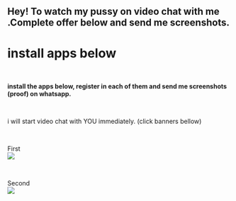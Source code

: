 
<html>
    <head><h2>
    Hey! To watch my pussy on video chat with me .Complete offer below and send me screenshots. 
    </h2>
    </head>
    <body>
        <h1>install apps below </h1><br>
        <p><b>install the apps below, register in each of them and send me screenshots (proof) on whatsapp.</b></p><br>
        <p>i will start video chat with YOU immediately. (click banners bellow)</p><br><p>
       First <br>
        <a href="https://viral481.com/srv.html?id=5480719&pub=963179"><img src="https://viral481.com/images/campaigns/5480719_120x120.png"></a>
   </p><br><p>
   Second <br>
   <a href="https://viral481.com/srv.html?id=5484213&pub=963179"><img src="https://viral481.com/images/campaigns/5484213_120x120.png"></a>
   </p>
   </body>
</html>
